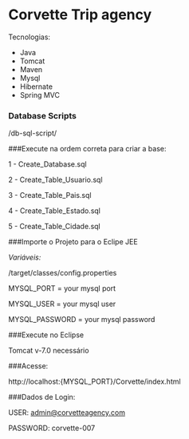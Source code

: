 # Corvette Trip agency

Tecnologias:
- Java
- Tomcat
- Maven
- Mysql
- Hibernate
- Spring MVC

### Database Scripts 

/db-sql-script/

###Execute na ordem correta para criar a base: 

1 - Create_Database.sql

2 - Create_Table_Usuario.sql

3 - Create_Table_Pais.sql

4 - Create_Table_Estado.sql

5 - Create_Table_Cidade.sql

###Importe o Projeto para o Eclipe JEE

*Variáveis:*

/target/classes/config.properties

MYSQL_PORT = your mysql port

MYSQL_USER = your mysql user

MYSQL_PASSWORD = your mysql password

###Execute no Eclipse

Tomcat v-7.0 necessário

###Acesse:

http://localhost:{MYSQL_PORT}/Corvette/index.html

###Dados de Login:

USER: admin@corvetteagency.com

PASSWORD: corvette-007